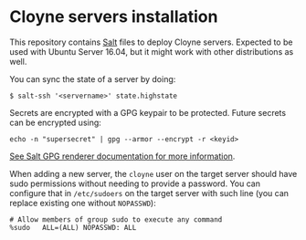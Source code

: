 # Cloyne servers installation

This repository contains [Salt](http://docs.saltstack.com/en/latest/) files to deploy Cloyne servers.
Expected to be used with Ubuntu Server 16.04, but it might work with other distributions as well.

You can sync the state of a server by doing:

```
$ salt-ssh '<servername>' state.highstate
```

Secrets are encrypted with a GPG keypair to be protected. Future secrets can be encrypted using:

```
echo -n "supersecret" | gpg --armor --encrypt -r <keyid>
```

[See Salt GPG renderer documentation for more information](https://docs.saltstack.com/en/latest/ref/renderers/all/salt.renderers.gpg.html).

When adding a new server, the `cloyne` user on the target server should have sudo permissions without needing to provide a password.
You can configure that in `/etc/sudoers` on the target server with such line (you can replace existing
one without `NOPASSWD`):

```
# Allow members of group sudo to execute any command
%sudo   ALL=(ALL) NOPASSWD: ALL
```
